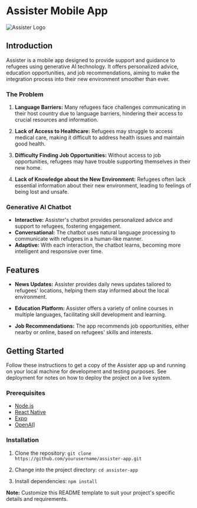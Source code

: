 # Assister Mobile App

![Assister Logo](link-to-your-logo.png)

## Introduction

Assister is a mobile app designed to provide support and guidance to refugees using generative AI technology. It offers personalized advice, education opportunities, and job recommendations, aiming to make the integration process into their new environment smoother than ever.

### The Problem

1. **Language Barriers:** Many refugees face challenges communicating in their host country due to language barriers, hindering their access to crucial resources and information.

2. **Lack of Access to Healthcare:** Refugees may struggle to access medical care, making it difficult to address health issues and maintain good health.

3. **Difficulty Finding Job Opportunities:** Without access to job opportunities, refugees may have trouble supporting themselves in their new home.

4. **Lack of Knowledge about the New Environment:** Refugees often lack essential information about their new environment, leading to feelings of being lost and unsafe.

### Generative AI Chatbot

- **Interactive:** Assister's chatbot provides personalized advice and support to refugees, fostering engagement.
- **Conversational:** The chatbot uses natural language processing to communicate with refugees in a human-like manner.
- **Adaptive:** With each interaction, the chatbot learns, becoming more intelligent and responsive over time.

## Features

- **News Updates:** Assister provides daily news updates tailored to refugees' locations, helping them stay informed about the local environment.

- **Education Platform:** Assister offers a variety of online courses in multiple languages, facilitating skill development and learning.

- **Job Recommendations:** The app recommends job opportunities, either nearby or online, based on refugees' skills and interests.

## Getting Started

Follow these instructions to get a copy of the Assister app up and running on your local machine for development and testing purposes. See deployment for notes on how to deploy the project on a live system.

### Prerequisites

- [Node.js](https://nodejs.org/en/)
- [React Native](https://reactnative.dev/)
- [Expo](https://expo.dev/)
- [OpenAI](https://platform.openai.com/docs/introduction)]

### Installation

1. Clone the repository: `git clone https://github.com/yourusername/assister-app.git`

2. Change into the project directory: `cd assister-app`

3. Install dependencies: `npm install`



**Note:** Customize this README template to suit your project's specific details and requirements.


